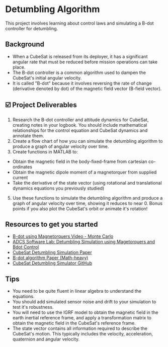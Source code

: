 # Detumbling Algorithm
This project involves learning about control laws and simulating a B-dot controller for detumbling.

## Background
- When a CubeSat is released from its deployer, it has a significant angular rate that must be reduced before mission operations can take place. 
- The B-dot controller is a common algorithm used to dampen the CubeSat's initial angular velocity.
- It is called "B-dot" because it involves reversing the rate of change (derivative denoted by dot) of the magnetic field vector (B-field vector).

## ☑️ Project Deliverables
1. Research the B-dot controller and attitude dynamics for CubeSat, creating notes in your logbook. You should include mathematical relationships for the control equation and CubeSat dynamics and annotate them.
3. Create a flow chart of how you can simulate the detumbling algorithm to produce a graph of angular velocity over time.
4. Create functions in MATLAB to:
- Obtain the magnetic field in the body-fixed-frame from cartesian co-ordinates
- Obtain the magnetic dipole moment of a magnetorquer from supplied current
- Take the derivative of the state vector (using rotational and translational dynamics equations you previously studied)
5. Use these functions to simulate the detumbling algorithm and produce a graph of angular velocity over time, showing it reduces to near 0. Bonus points if you also plot the CubeSat's orbit or animate it's rotation!
   
## Resources to get you started
- [B-dot using Magnetorquers Video - Monte Carlo](https://www.youtube.com/watch?v=uNZeDMmDdbo&list=PL_D7_GvGz-v3mDQ9iR-cfjXsQf4DeR1_H&index=8&t=398s&ab_channel=MonteCarlos)
- [ADCS Software Lab: Detumbling Simulation using Magetorquers and Bdot Control](https://pressbooks-dev.oer.hawaii.edu/epet302/chapter/software-lab-detumbling-simulation-using-magetorquers-and-bdot-control/)
- [CubeSat Detumbling Simulation Paper](https://www.researchgate.net/publication/369627277_CubeSat_Detumbling_Simulation)
- [B-dot algorithm Paper (Math-heavy)](https://ieeexplore.ieee.org/stamp/stamp.jsp?tp=&arnumber=7171005)
- [CubeSat Detumbling Simulator GitHub](https://github.com/echristhuraj/CubeSatDetumblingSimulator)

## Tips
- You need to be quite fluent in linear algebra to understand the equations.
- You should add simulated sensor noise and drift to your simulation to test it's robustness.
- You will need to use the IGRF model to obtain the magnetic field in the earth inertial reference frame, and apply a transformation matrix to obtain the magnetic field in the CubeSat's reference frame.
- The state vector contains all information required to describe the CubeSat's motion. This typically includes the velocity, acceleration, quaternion and angular velocity. 
